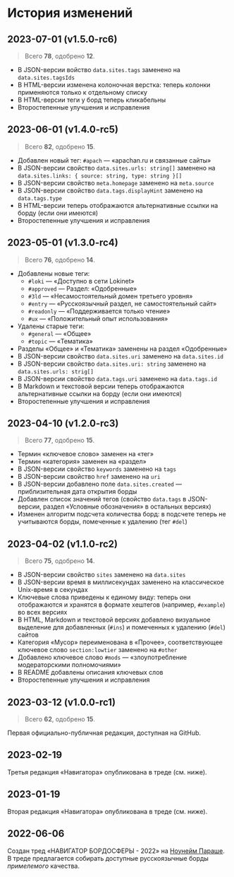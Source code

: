 # История изменений

## 2023-07-01 (v1.5.0-rc6)

> Всего **78**, одобрено **12**.

  - В JSON-версии войство `data.sites.tags` заменено на `data.sites.tagsIds`
  - В HTML-версии изменена колоночная верстка: теперь колонки применяются только к отдельному списку
  - В HTML-версии теги у борд теперь кликабельны
  - Второстепенные улучшения и исправления

## 2023-06-01 (v1.4.0-rc5)

> Всего **82**, одобрено **15**.

  - Добавлен новый тег: `#apach` — «apachan.ru и связанные сайты»
  - В JSON-версии свойство `data.sites.urls: string[]` заменено на `data.sites.links: { source: string, type: string }[]`
  - В JSON-версии свойство `meta.homepage` заменено на `meta.source`
  - В JSON-версии свойство `data.tags.displayHint` заменено на `data.tags.type`
  - В HTML-версии теперь отображаются альтернативные ссылки на борду (если они имеются)
  - Второстепенные улучшения и исправления

## 2023-05-01 (v1.3.0-rc4)

> Всего **76**, одобрено **14**.

  - Добавлены новые теги:
    - `#loki` — «Доступно в сети Lokinet»
    - `#approved` — Раздел: «Одобренные»
    - `#3ld` — «Несамостоятельный домен третьего уровня»
    - `#entry` — «Русскоязычный раздел, не самостоятельный сайт»
    - `#readonly` — «Поддерживается только чтение»
    - `#ux` — «Положительный опыт использования»
  - Удалены старые теги:
    - `#general` — «Общее»
    - `#topic` — «Тематика»
  - Разделы «Общее» и «Тематика» заменены на раздел «Одобренные»
  - В JSON-версии свойство `data.sites.uri` заменено на `data.sites.id`
  - В JSON-версии свойство `data.sites.uri: string` заменено на `data.sites.urls: strig[]`
  - В JSON-версии свойство `data.tags.uri` заменено на `data.tags.id`
  - В Markdown и текстовой версии теперь отображаются альтернативные ссылки на борду (если они имеются)
  - Второстепенные улучшения и исправления

## 2023-04-10 (v1.2.0-rc3)

> Всего **77**, одобрено **15**.

  - Термин «ключевое слово» заменен на «тег»
  - Термин «категория» заменен на «раздел»
  - В JSON-версии свойство `keywords` заменено на `tags`
  - В JSON-версии свойство `href` заменено на `uri`
  - В JSON-версии добавлено поле `data.sites.created` — приблизительная дата открытия борды
  - Добавлен список значений тегов (свойство `data.tags` в JSON-версии, раздел «Условные обозначения» в остальных версиях)
  - Изменен алгоритм подсчета количества борд: в подсчете теперь не учитываются борды, помеченные к удалению (тег `#del`)

## 2023-04-02 (v1.1.0-rc2)

> Всего **75**, одобрено **14**.

  - В JSON-версии свойство `sites` заменено на `data.sites`
  - В JSON-версии время в миллисекундах заменено на классическое Unix-время в секундах
  - Ключевые слова приведены к единому виду: теперь они отображаются и хранятся в формате хештегов (например, `#example`) во всех версиях
  - В HTML, Markdown и текстовой версиях добавлено визуальное выделение для добавленных (`#ins`) и помеченных к удалению (`#del`) сайтов
  - Категория «Мусор» переименована в «Прочее», соответствующее ключевое слово `section:lowtier` заменено на `#other`
  - Добавлено ключевое слово `#mods` — «злоупотребление модераторскими полномочиями»
  - В README добавлены описания ключевых слов
  - Второстепенные улучшения и исправления

## 2023-03-12 (v1.0.0-rc1)

> Всего **62**, одобрено **15**.

Первая официально-публичная редакция, доступная на GitHub.

## 2023-02-19

Третья редакция «Навигатора» опубликована в треде (см. ниже).

## 2023-01-19

Вторая редакция «Навигатора» опубликована в треде (см. ниже).

## 2022-06-06

Создан тред «НАВИГАТОР БОРДОСФЕРЫ - 2022» на [Ноунейм Параше](https://wc.12hp.ch/wc/res/950.html). В треде предлагается собирать доступные русскоязычные борды *примелемого* качества.
